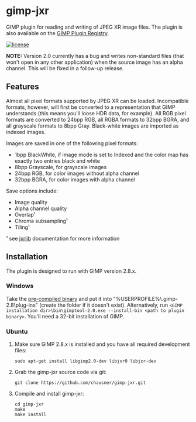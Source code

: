 # gimp-jxr
GIMP plugin for reading and writing of JPEG XR image files. The plugin is also available on the [GIMP Plugin Registry](http://registry.gimp.org/node/25508). 

[![license](https://img.shields.io/github/license/chausner/gimp-jxr.svg)](https://github.com/chausner/gimp-jxr/blob/master/LICENSE)

**NOTE:** Version 2.0 currently has a bug and writes non-standard files (that won't open in any other application) when the source image has an alpha channel. This will be fixed in a follow-up release.

Features
--------
Almost all pixel formats supported by JPEG XR can be loaded. Incompatible formats, however, will first be converted to a representation that GIMP understands (this means you'll loose HDR data, for example). All RGB pixel formats are converted to 24bpp RGB, all RGBA formats to 32bpp BGRA, and all grayscale formats to 8bpp Gray. Black-white images are imported as indexed images.

Images are saved in one of the following pixel formats:
* 1bpp BlackWhite, if image mode is set to Indexed and the color map has exactly two entries black and white
* 8bpp Grayscale, for grayscale images
* 24bpp RGB, for color images without alpha channel
* 32bpp BGRA, for color images with alpha channel

Save options include:
* Image quality 
* Alpha channel quality 
* Overlap¹
* Chroma subsampling¹
* Tiling¹

¹ see [jxrlib](http://jxrlib.codeplex.com) documentation for more information

Installation
------------
The plugin is designed to run with GIMP version 2.8.x.

### Windows
Take the [pre-compiled binary](https://github.com/chausner/gimp-jxr/releases/latest) and put it into "%USERPROFILE%\\.gimp-2.8\plug-ins" (create the folder if it doesn't exist). Alternatively, run ```<GIMP installation dir>\bin\gimptool-2.0.exe --install-bin <path to plugin binary>```. You'll need a 32-bit installation of GIMP.

### Ubuntu
1. Make sure GIMP 2.8.x is installed and you have all required development files:
   ```
   sudo apt-get install libgimp2.0-dev libjxr0 libjxr-dev
   ```
   
2. Grab the gimp-jxr source code via git:
   ```
   git clone https://github.com/chausner/gimp-jxr.git
   ```
   
3. Compile and install gimp-jxr:
   ```
   cd gimp-jxr
   make
   make install
   ```
